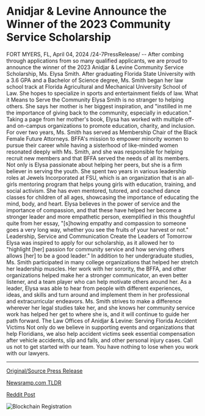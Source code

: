# Anidjar & Levine Announce the Winner of the 2023 Community Service Scholarship

FORT MYERS, FL, April 04, 2024 /24-7PressRelease/ -- After combing through applications from so many qualified applicants, we are proud to announce the winner of the 2023 Anidjar & Levine Community Service Scholarship, Ms. Elysa Smith.  After graduating Florida State University with a 3.6 GPA and a Bachelor of Science degree, Ms. Smith began her law school track at Florida Agricultural and Mechanical University School of Law. She hopes to specialize in sports and entertainment fields of law.  What it Means to Serve the Community  Elysa Smith is no stranger to helping others. She says her mother is her biggest inspiration, and "instilled in me the importance of giving back to the community, especially in education." Taking a page from her mother's book, Elysa has worked with multiple off- and on-campus organizations to promote education, charity, and inclusion.  For over two years, Ms. Smith has served as Membership Chair of the Black Female Future Attorneys. BFFA's mission to empower minority women to pursue their career while having a sisterhood of like-minded women resonated deeply with Ms. Smith, and she was responsible for helping recruit new members and that BFFA served the needs of all its members.  Not only is Elysa passionate about helping her peers, but she is a firm believer in serving the youth. She spent two years in various leadership roles at Jewels Incorporated at FSU, which is an organization that is an all-girls mentoring program that helps young girls with education, training, and social activism. She has even mentored, tutored, and coached dance classes for children of all ages, showcasing the importance of educating the mind, body, and heart.  Elysa believes in the power of service and the importance of compassion, and that these have helped her become a stronger leader and more empathetic person, exemplified in this thoughtful quite from her essay, "[s]howing empathy and compassion to someone goes a very long way, whether you see the fruits of your harvest or not."  Leadership, Service and Communication Create the Leaders of Tomorrow    Elysa was inspired to apply for our scholarship, as it allowed her to "highlight [her] passion for community service and how serving others allows [her] to be a good leader." In addition to her undergraduate studies, Ms. Smith participated in many college organizations that helped her stretch her leadership muscles. Her work with her sorority, the BFFA, and other organizations helped make her a stronger communicator, an even better listener, and a team player who can help motivate others around her.  As a leader, Elysa was able to hear from people with different experiences, ideas, and skills and turn around and implement them in her professional and extracurricular endeavors. Ms. Smith strives to make a difference wherever her legal studies take her, and she knows her community service work has helped her get to where she is, and it will continue to guide her path forward.  The Law Offices of Anidjar & Levine: Serving Florida Accident Victims  Not only do we believe in supporting events and organizations that help Floridians, we also help accident victims seek essential compensation after vehicle accidents, slip and falls, and other personal injury cases. Call us not to get started with our team. You have nothing to lose when you work with our lawyers. 

---

[Original/Source Press Release](https://www.24-7pressrelease.com/press-release/509780/anidjar-levine-announce-the-winner-of-the-2023-community-service-scholarship)
                    

[Newsramp.com TLDR](None) 



[Reddit Post](https://www.reddit.com/r/AwardsAndRecognition/comments/1bvtbbn/elysa_smith_wins_anidjar_levine_community_service/) 



![Blockchain Registration](https://cdn.newsramp.app/24-7PressRelease/qrcode/244/4/bendJiew.webp)